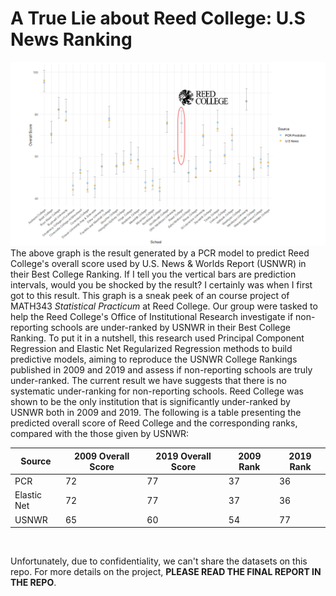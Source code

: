 # A True Lie about Reed College: U.S News Ranking
![](img/2019pcrPI_1.png)
The above graph is the result generated by a PCR model to predict Reed College's overall score used by U.S. News & Worlds Report (USNWR) in  their Best College Ranking. If I tell you the vertical bars are prediction intervals, would you be shocked by the result? I certainly was when I first got to this result. This graph is a sneak peek of an course project of MATH343 *Statistical Practicum* at Reed College. Our group were tasked to help the Reed College's Office of Institutional Research investigate if non-reporting schools are under-ranked by USNWR in their Best College Ranking. To put it in a nutshell, this research used Principal Component Regression and Elastic Net Regularized Regression methods to build predictive models, aiming to reproduce the USNWR College Rankings published in 2009 and 2019 and assess if non-reporting schools are truly under-ranked. The current result we have suggests that there is no systematic under-ranking for non-reporting schools. Reed College was shown to be the only institution that is significantly under-ranked by USNWR both in 2009 and 2019.
The following is a table presenting the predicted overall score of Reed College and the corresponding ranks, compared with the those given by USNWR:
</br>

Source | 2009 Overall Score| 2019 Overall Score | 2009 Rank | 2019 Rank
-------|------|------ | ------ | ------
PCR    | 72   | 77 | 37 | 36
Elastic Net | 72 | 77 | 37 | 36
USNWR | 65 | 60 | 54 | 77


 </br>

Unfortunately, due to confidentiality, we can't share the datasets on this repo. For more details on the project, **PLEASE READ THE FINAL REPORT IN THE REPO**.
